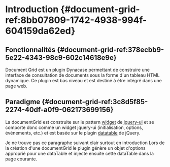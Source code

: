 # Introduction {#document-grid-ref:8bb07809-1742-4938-994f-604159da62ed}

## Fonctionnalités {#document-grid-ref:378ecbb9-5e22-4343-98c9-602c14618e9e}

Document Grid  est un plugin Dynacase permettant de construire une interface de
consultation de documents sous la forme d'un tableau HTML dynamique. Ce plugin
est bas niveau et est destiné à être intégré dans une page web.

## Paradigme {#document-grid-ref:3c8d5f85-2274-40df-a0f9-062173699156}

La documentGrid est construite sur le pattern [widget][jquery-ui-widget] de
[jquery-ui][jquery-ui] et se comporte donc comme un widget jquery-ui
(initialisation, options, événements, etc.) et est basée sur le plugin
[datatable][jquery-datatables] de jQuery.

<span class="flag review">Je ne trouve pas ce paragraphe suivant clair surtout en introduction</span>
Lors de la création d'une documentGrid le plugin génère un objet d'options
approprié pour une dataTable et injecte ensuite cette dataTable dans la page
courante.

[jquery-ui]: http://jqueryui.com/ "Site officiel Jquery Ui"
[jquery-ui-widget]: http://jqueryui.com/widget/ "Définition des widget Jquery Ui"
[jquery-datatables]: http://www.datatables.net/  "Site officiel Jquery Datatable"